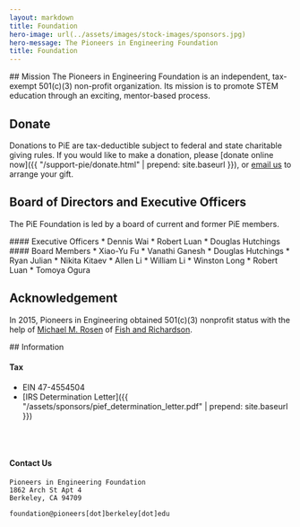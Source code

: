 ```yaml
---
layout: markdown
title: Foundation
hero-image: url(../assets/images/stock-images/sponsors.jpg)
hero-message: The Pioneers in Engineering Foundation
title: Foundation
---
```

<div class="col-md-7"> <!-- first colummn -->

<div markdown="1">
## Mission
The Pioneers in Engineering Foundation is an independent, tax-exempt 501(c)(3) non-profit organization. Its mission is to promote STEM education through an exciting, mentor-based process.

## Donate
Donations to PiE are tax-deductible subject to federal and state charitable giving rules. If you would like to make a donation, please [donate online now]({{ "/support-pie/donate.html" | prepend: site.baseurl }}), or [email us](mailto:foundation@pioneers.berkeley.edu) to arrange your gift.

## Board of Directors and Executive Officers
The PiE Foundation is led by a board of current and former PiE members.

<div class="col-md-6">
<div markdown="1">
#### Executive Officers
* Dennis Wai
* Robert Luan
* Douglas Hutchings
</div>
</div>

<div class="col-md-6">
<div markdown="1">
#### Board Members
* Xiao-Yu Fu
* Vanathi Ganesh
* Douglas Hutchings
* Ryan Julian
* Nikita Kitaev
* Allen Li
* William Li
* Winston Long
* Robert Luan
* Tomoya Ogura
</div>
</div>

## Acknowledgement
In 2015, Pioneers in Engineering obtained 501(c)(3) nonprofit status with the help of [Michael M. Rosen](http://www.fr.com/michael-m-rosen/) of [Fish and Richardson](http://www.fr.com/).
</div>

</div> <!-- end of first column -->

<div class="col-md-5"> <!-- second column -->
<div markdown="1">
## Information

#### Tax
* EIN 47-4554504
* [IRS Determination Letter]({{ "/assets/sponsors/pief_determination_letter.pdf" | prepend: site.baseurl }})

<br><br>

#### Contact Us
~~~~~~~
Pioneers in Engineering Foundation
1862 Arch St Apt 4
Berkeley, CA 94709
~~~~~~~

~~~~~~~
foundation@pioneers[dot]berkeley[dot]edu
~~~~~~~

</div>

</div> <!-- end second column -->
